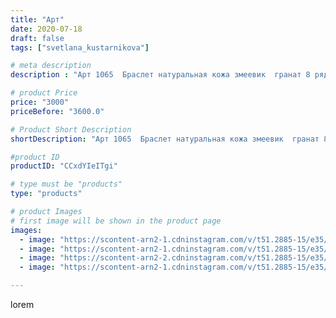 ```yaml
---
title: "Арт"
date: 2020-07-18
draft: false
tags: ["svetlana_kustarnikova"]

# meta description
description : "Арт 1065  Браслет натуральная кожа змеевик  гранат 8 рядов"

# product Price
price: "3000"
priceBefore: "3600.0"

# Product Short Description
shortDescription: "Арт 1065  Браслет натуральная кожа змеевик  гранат 8 рядов"

#product ID
productID: "CCxdYIeITgi"

# type must be "products"
type: "products"

# product Images
# first image will be shown in the product page
images:
  - image: "https://scontent-arn2-1.cdninstagram.com/v/t51.2885-15/e35/109125350_2578548139051866_4173316460304211851_n.jpg?_nc_ht=scontent-arn2-1.cdninstagram.com&_nc_cat=106&_nc_ohc=DUgnkcjbvcQAX8VIF1k&se=7&tp=1&oh=aff01a86d1a8c73b7d73c05fd3d084f1&oe=605F74E7&ig_cache_key=MjM1NTc5MzI3MzQ4MTgwMDc2MQ%3D%3D.2"
  - image: "https://scontent-arn2-1.cdninstagram.com/v/t51.2885-15/e35/108165047_217446742785477_2973672775311881366_n.jpg?_nc_ht=scontent-arn2-1.cdninstagram.com&_nc_cat=109&_nc_ohc=hE49cbwQhh0AX95q4A3&se=7&tp=1&oh=10484ae5b0b5882e93adf65502656379&oe=605EC1C5&ig_cache_key=MjM1NTc5MzI3MzQ5MDE2MjU3MQ%3D%3D.2"
  - image: "https://scontent-arn2-2.cdninstagram.com/v/t51.2885-15/e35/108999382_737597877001548_5887716488968086396_n.jpg?_nc_ht=scontent-arn2-2.cdninstagram.com&_nc_cat=100&_nc_ohc=VPXDqXYwVxsAX_RdVJR&se=8&tp=1&oh=a8beb10db7d870d76e9d61659ca64e4e&oe=6060DE46&ig_cache_key=MjM1NTc5MzI3MzQ5MDE3MzQ2NQ%3D%3D.2"
  - image: "https://scontent-arn2-1.cdninstagram.com/v/t51.2885-15/e35/108852451_281128439840183_2621003026178019860_n.jpg?_nc_ht=scontent-arn2-1.cdninstagram.com&_nc_cat=111&_nc_ohc=iTqvV5R8t1cAX-Xp4lQ&tp=1&oh=465a601a739f0645df9f2bae321a5de8&oe=605ECD98&ig_cache_key=MjM1NTc5MzI3MzUwNjk5NjQ4MQ%3D%3D.2"

---
```

lorem
